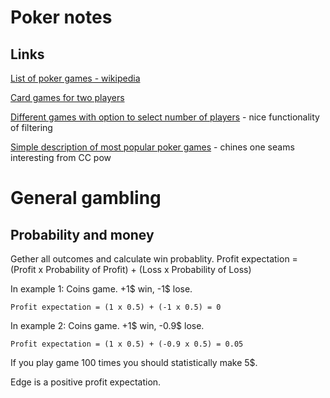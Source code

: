 # Poker notes
## Links
[List of poker games - wikipedia](https://en.wikipedia.org/wiki/List_of_poker_variants)

[Card games for two players](https://www.quora.com/What-card-games-can-two-players-play)

[Different games with option to select number of players](https://www.bicyclecards.com/how-to-play/basics-of-poker/#filter=.2) - nice functionality of filtering

[Simple description of most popular poker games](https://www.pokernews.com/strategy/five-popular-poker-games-you-need-to-learn-26820.htm) - chines one seams interesting from CC pow
# General gambling
## Probability and money
Gether all outcomes and calculate win probablity.
Profit expectation = (Profit x Probability of Profit) + (Loss x Probability of Loss)

In example 1: Coins game. +1$ win, -1$ lose.
```
Profit expectation = (1 x 0.5) + (-1 x 0.5) = 0
```

In example 2: Coins game. +1$ win, -0.9$ lose.
```
Profit expectation = (1 x 0.5) + (-0.9 x 0.5) = 0.05
```
If you play game 100 times you should statistically make 5$.

Edge is a positive profit expectation.
